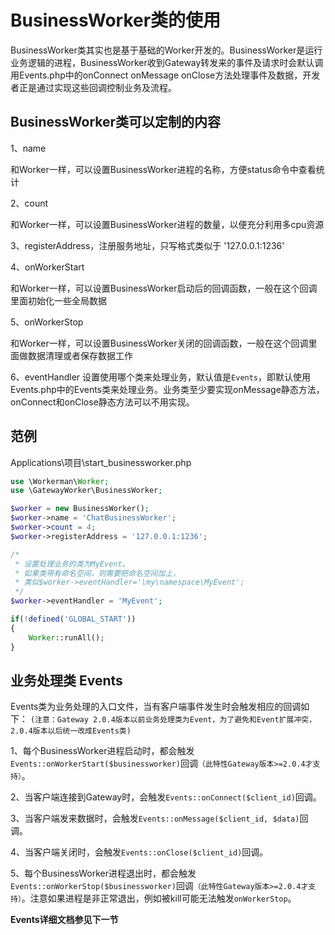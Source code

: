 # BusinessWorker类的使用
BusinessWorker类其实也是基于基础的Worker开发的。BusinessWorker是运行业务逻辑的进程，BusinessWorker收到Gateway转发来的事件及请求时会默认调用Events.php中的onConnect onMessage onClose方法处理事件及数据，开发者正是通过实现这些回调控制业务及流程。

## BusinessWorker类可以定制的内容

1、name

和Worker一样，可以设置BusinessWorker进程的名称，方便status命令中查看统计

2、count

和Worker一样，可以设置BusinessWorker进程的数量，以便充分利用多cpu资源

3、registerAddress，注册服务地址，只写格式类似于 '127.0.0.1:1236'

4、onWorkerStart

和Worker一样，可以设置BusinessWorker启动后的回调函数，一般在这个回调里面初始化一些全局数据

5、onWorkerStop

和Worker一样，可以设置BusinessWorker关闭的回调函数，一般在这个回调里面做数据清理或者保存数据工作

6、eventHandler
设置使用哪个类来处理业务，默认值是```Events```，即默认使用Events.php中的Events类来处理业务。业务类至少要实现onMessage静态方法，onConnect和onClose静态方法可以不用实现。

## 范例
Applications\项目\start_businessworker.php
```php
use \Workerman\Worker;
use \GatewayWorker\BusinessWorker;

$worker = new BusinessWorker();
$worker->name = 'ChatBusinessWorker';
$worker->count = 4;
$worker->registerAddress = '127.0.0.1:1236';

/*
 * 设置处理业务的类为MyEvent。
 * 如果类带有命名空间，则需要把命名空间加上，
 * 类似$worker->eventHandler='\my\namespace\MyEvent';
 */
$worker->eventHandler = 'MyEvent';

if(!defined('GLOBAL_START'))
{
    Worker::runAll();
}
```

## 业务处理类 Events

Events类为业务处理的入口文件，当有客户端事件发生时会触发相应的回调如下：
``` (注意：Gateway 2.0.4版本以前业务处理类为Event，为了避免和Event扩展冲突，2.0.4版本以后统一改成Events类) ```

1、每个BusinessWorker进程启动时，都会触发```Events::onWorkerStart($businessworker)```回调```（此特性Gateway版本>=2.0.4才支持）```。

2、当客户端连接到Gateway时，会触发```Events::onConnect($client_id)```回调。

3、当客户端发来数据时，会触发```Events::onMessage($client_id, $data)```回调。

4、当客户端关闭时，会触发```Events::onClose($client_id)```回调。

5、每个BusinessWorker进程退出时，都会触发```Events::onWorkerStop($businessworker)```回调```（此特性Gateway版本>=2.0.4才支持）```。注意如果进程是非正常退出，例如被kill可能无法触发```onWorkerStop```。

**Events详细文档参见下一节**




